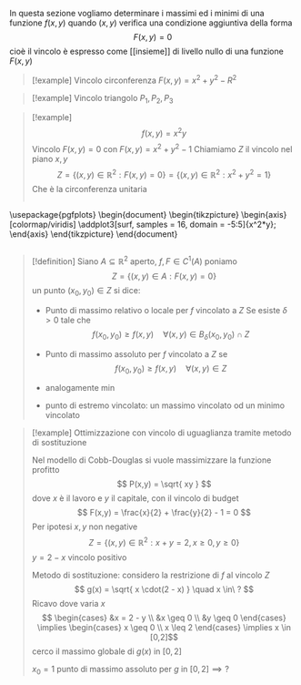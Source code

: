 In questa sezione vogliamo determinare i massimi ed i minimi di una funzione $f(x,y)$ quando $(x,y)$ verifica una condizione aggiuntiva della forma $$F(x,y) = 0$$
cioè il vincolo è espresso come [[insieme]] di livello nullo di una funzione $F(x,y)$

>[!example] Vincolo circonferenza $F(x,y) = x^2 + y^2 - R^2$

 >[!example] Vincolo triangolo $P_{1}, P_{2}, P_{3}$
 
 >[!example]
 >$$ f(x,y) = x^2 y $$
 >Vincolo $F(x,y) = 0$ con $F(x,y) = x^2 + y^2 - 1$
 >Chiamiamo $Z$ il vincolo nel piano $x,y$
 >$$Z = \{(x,y) \in \mathbb{R}^2 : F(x,y) = 0\} = \{(x,y) \in \mathbb{R}^2 : x ^2 + y^2 = 1\}$$ 
 >Che è la circonferenza unitaria
>
>```tikz
\usepackage{pgfplots}
\begin{document}
\begin{tikzpicture}
\begin{axis}[colormap/viridis]
\addplot3[surf, samples = 16, domain = -5:5]{x^2*y};
\end{axis}
\end{tikzpicture}
\end{document}
>```

>[!definition]
>Siano $A \subseteq \mathbb{R} ^2$ aperto, $f, F \in C^1(A)$
>poniamo
> $$ Z = \{(x,y) \in A : F(x,y) = 0\} $$
> un punto $(x_{0},y_{0}) \in Z$ si dice:
> - Punto di massimo relativo o locale per $f$ vincolato a $Z$
> Se esiste $\delta > 0$ tale che
>  $$ f(x_{0},y_{0}) \geq f(x,y)\quad \forall (x,y) \in B_{\delta}(x_{0},y_{0}) \cap Z $$
>
> - Punto di massimo assoluto per $f$ vincolato a $Z$ se
>  $$ f(x_{0},y_{0}) \geq f(x,y)\quad \forall(x,y) \in Z $$
>
> - analogamente min
> - punto di estremo vincolato: un massimo vincolato od un minimo vincolato


>[!example] Ottimizzazione con vincolo di uguaglianza tramite metodo di sostituzione
>
>Nel modello di Cobb-Douglas si vuole massimizzare la funzione profitto
> $$ P(x,y) = \sqrt{ xy } $$
> dove $x$ è il lavoro e $y$ il capitale, con il vincolo di budget
>  $$ F(x,y) = \frac{x}{2} + \frac{y}{2} - 1 = 0 $$
>  Per ipotesi $x,y$ non negative
>$$ Z = \{(x,y) \in \mathbb{R}^2: x + y = 2, x \geq 0, y \geq 0\} $$
>$y = 2 - x$ vincolo positivo
>
>Metodo di sostituzione: considero la restrizione di $f$ al vincolo $Z$
> $$ g(x) = \sqrt{ x \cdot(2 - x) } \quad x \in\ ? $$
> Ricavo dove varia $x$
> $$ \begin{cases}
>&x = 2 - y \\
> &x \geq 0 \\
 &y \geq 0
\end{cases} \implies \begin{cases}
> x \geq 0 \\
x \leq 2
\end{cases} \implies x \in [0,2]$$
>cerco il massimo globale di $g(x)$ in $[0,2]$
>
> $x_{0} = 1$ punto di massimo assoluto per $g$ in $[0,2] \implies ?$

